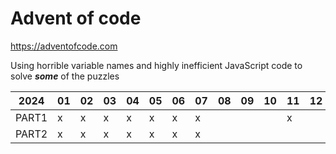 # Advent of code
https://adventofcode.com

Using horrible variable names and highly inefficient JavaScript code to solve ___some___ of the puzzles

|2024 |01|02|03|04|05|06|07|08|09|10|11|12|13|14|15|16|17|18|19|20|21|22|23|24|25|
|-----|--|--|--|--|--|--|--|--|--|--|--|--|--|--|--|--|--|--|--|--|--|--|--|--|--|
|PART1|x |x |x |x |x |x |x |  |  |  |x |  |x |x |x |  |  |  |  |  |  |  |  |  |  |
|PART2|x |x |x |x |x |x |x |  |  |  |  |  |x |x |  |  |  |  |  |  |  |  |  |  |  |
